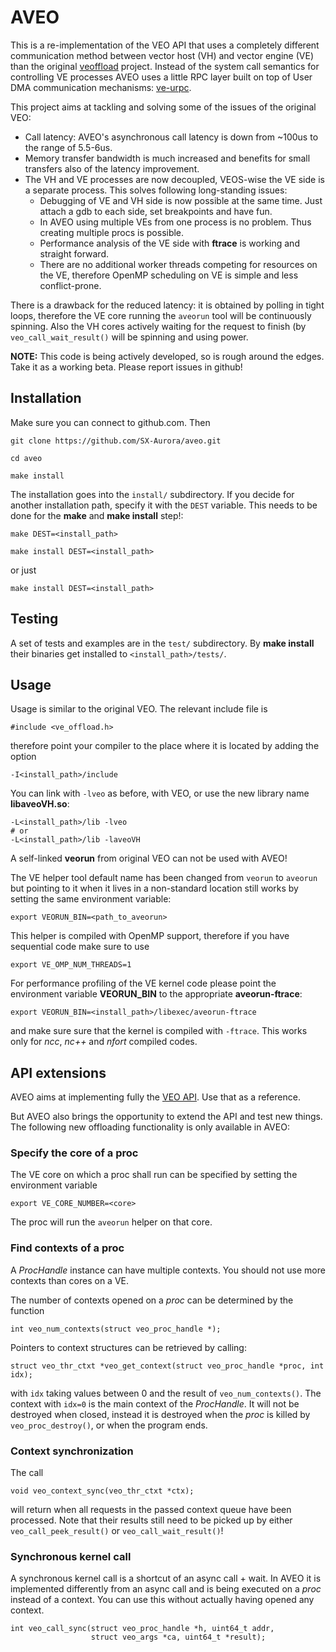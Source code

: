 # AVEO

This is a re-implementation of the VEO API that uses a completely
different communication method between vector host (VH) and vector
engine (VE) than the original
[veoffload](https://github.com/veos-sxarr-NEC/veoffload) project. Instead of the system call semantics for controlling VE processes AVEO uses a little RPC layer built on top of User DMA communication mechanisms: [ve-urpc](https://github.com/SX-Aurora/ve-urpc).

This project aims at tackling and solving some of the issues of the original VEO:
* Call latency: AVEO's asynchronous call latency is down from ~100us to the range of 5.5-6us.
* Memory transfer bandwidth is much increased and benefits for small transfers also of the latency improvement.
* The VH and VE processes are now decoupled, VEOS-wise the VE side is a separate process. This solves following long-standing issues:
  * Debugging of VE and VH side is now possible at the same time. Just attach a gdb to each side, set breakpoints and have fun.
  * In AVEO using multiple VEs from one process is no problem. Thus creating multiple procs is possible.
  * Performance analysis of the VE side with **ftrace** is working and straight forward.
  * There are no additional worker threads competing for resources on the VE, therefore OpenMP scheduling on VE is simple and less conflict-prone.

There is a drawback for the reduced latency: it is obtained by polling
in tight loops, therefore the VE core running the `aveorun` tool will
be continuously spinning. Also the VH cores actively waiting for the
request to finish (by `veo_call_wait_result()` will be spinning and
using power.

**NOTE:** This code is being actively developed, so is rough around the edges. Take it as a working beta. Please report issues in github!


## Installation

Make sure you can connect to github.com. Then

```
git clone https://github.com/SX-Aurora/aveo.git

cd aveo

make install
```

The installation goes into the `install/` subdirectory. If you decide
for another installation path, specify it with the `DEST`
variable. This needs to be done for the **make** and **make install**
step!:
```
make DEST=<install_path>

make install DEST=<install_path>
```
or just
```
make install DEST=<install_path>
```



## Testing

A set of tests and examples are in the `test/` subdirectory. By **make
install** their binaries get installed to `<install_path>/tests/`.


## Usage

Usage is similar to the original VEO. The relevant include file is
```
#include <ve_offload.h>
```
therefore point your compiler to the place where it is located by adding the option
```
-I<install_path>/include
```

You can link with `-lveo` as before, with VEO, or use the new library name **libaveoVH.so**:
```
-L<install_path>/lib -lveo
# or
-L<install_path>/lib -laveoVH
```
A self-linked **veorun** from original VEO can not be used with AVEO!

The VE helper tool default name has been changed from `veorun` to `aveorun`
but pointing to it when it lives in a non-standard location still works by
setting the same environment variable:
```
export VEORUN_BIN=<path_to_aveorun>
```
This helper is compiled with OpenMP support, therefore if you have sequential code make sure to use
```
export VE_OMP_NUM_THREADS=1
```

For performance profiling of the VE kernel code please point the environment variable **VEORUN_BIN** to the appropriate **aveorun-ftrace**:
```
export VEORUN_BIN=<install_path>/libexec/aveorun-ftrace
```
and make sure sure that the kernel is compiled with `-ftrace`. This works only for *ncc*, *nc++* and *nfort* compiled codes.

## API extensions

AVEO aims at implementing fully the [VEO
API](https://veos-sxarr-nec.github.io/veoffload/index.html). Use that
as a reference.

But AVEO also brings the opportunity to extend the API and test new
things. The following new offloading functionality is only available
in AVEO:


### Specify the core of a proc

The VE core on which a proc shall run can be specified by setting the environment variable
```
export VE_CORE_NUMBER=<core>
```
The proc will run the `aveorun` helper on that core.


### Find contexts of a proc

A *ProcHandle* instance can have multiple contexts. You should not use
more contexts than cores on a VE.

The number of contexts opened on a *proc* can be determined by the function
```
int veo_num_contexts(struct veo_proc_handle *);
```

Pointers to context structures can be retrieved by calling:
```
struct veo_thr_ctxt *veo_get_context(struct veo_proc_handle *proc, int idx);
```
with `idx` taking values between 0 and the result of
`veo_num_contexts()`.  The context with `idx=0` is the main context of
the *ProcHandle*. It will not be destroyed when closed, instead it is
destroyed when the *proc* is killed by `veo_proc_destroy()`, or when
the program ends.


### Context synchronization

The call
```
void veo_context_sync(veo_thr_ctxt *ctx);
```
will return when all requests in the passed context queue have been
processed. Note that their results still need to be picked up by
either `veo_call_peek_result()` or `veo_call_wait_result()`!


### Synchronous kernel call

A synchronous kernel call is a shortcut of an async call + wait. In
AVEO it is implemented differently from an async call and is being
executed on a *proc* instead of a context. You can use this without
actually having opened any context.
```
int veo_call_sync(struct veo_proc_handle *h, uint64_t addr,
                  struct veo_args *ca, uint64_t *result);
```


